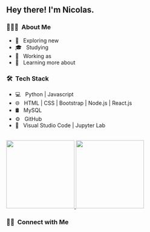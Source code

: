 <h2> Hey there! I'm Nicolas.</h2>

<h3> 👨🏻‍💻 &nbsp;About Me </h3>

- 🤔 &nbsp; Exploring new 
- 🎓 &nbsp; Studying
- 💼 &nbsp; Working as
- 🌱 &nbsp; Learning more about

<h3> 🛠 &nbsp;Tech Stack</h3>

- 💻 &nbsp; Python | Javascript
- 🌐 &nbsp; HTML | CSS | Bootstrap | Node.js | React.js
- 🛢 &nbsp; MySQL
- ⚙️ &nbsp; GitHub
- 🔧 &nbsp; Visual Studio Code | Jupyter Lab

<br/>

<a href="https://github.com/piazzanicolas">
  <img height="180em" src="https://github-readme-stats.vercel.app/api?username=piazzanicolas&theme=buefy&show_icons=true" />
  <img height="180em" src="https://github-readme-stats.vercel.app/api/top-langs/?username=piazzanicolas&theme=buefy&layout=compact" />
</a>

<br/>

<h3> 🤝🏻 &nbsp;Connect with Me </h3>

<p align="center">
<a href="https://www.linkedin.com/in/nicopiazza/"></a>
</p>

